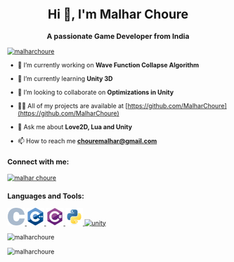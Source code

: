 <h1 align="center">Hi 👋, I'm Malhar Choure</h1>
<h3 align="center">A passionate Game Developer from India</h3>


<p align="left"> <a href="https://github.com/ryo-ma/github-profile-trophy"><img src="https://github-profile-trophy.vercel.app/?username=malharchoure" alt="malharchoure" /></a> </p>

- 🔭 I’m currently working on **Wave Function Collapse Algorithm**

- 🌱 I’m currently learning **Unity 3D**

- 👯 I’m looking to collaborate on **Optimizations in Unity**

- 👨‍💻 All of my projects are available at [https://github.com/MalharChoure](https://github.com/MalharChoure)

- 💬 Ask me about **Love2D, Lua and Unity**

- 📫 How to reach me **chouremalhar@gmail.com**

<h3 align="left">Connect with me:</h3>
<p align="left">
<a href="https://linkedin.com/in/malhar choure" target="blank"><img align="center" src="https://raw.githubusercontent.com/rahuldkjain/github-profile-readme-generator/master/src/images/icons/Social/linked-in-alt.svg" alt="malhar choure" height="30" width="40" /></a>
</p>

<h3 align="left">Languages and Tools:</h3>
<p align="left"> <a href="https://www.cprogramming.com/" target="_blank" rel="noreferrer"> <img src="https://raw.githubusercontent.com/devicons/devicon/master/icons/c/c-original.svg" alt="c" width="40" height="40"/> </a> <a href="https://www.w3schools.com/cpp/" target="_blank" rel="noreferrer"> <img src="https://raw.githubusercontent.com/devicons/devicon/master/icons/cplusplus/cplusplus-original.svg" alt="cplusplus" width="40" height="40"/> </a> <a href="https://www.w3schools.com/cs/" target="_blank" rel="noreferrer"> <img src="https://raw.githubusercontent.com/devicons/devicon/master/icons/csharp/csharp-original.svg" alt="csharp" width="40" height="40"/> </a> <a href="https://www.python.org" target="_blank" rel="noreferrer"> <img src="https://raw.githubusercontent.com/devicons/devicon/master/icons/python/python-original.svg" alt="python" width="40" height="40"/> </a> <a href="https://unity.com/" target="_blank" rel="noreferrer"> <img src="https://www.vectorlogo.zone/logos/unity3d/unity3d-icon.svg" alt="unity" width="40" height="40"/> </a> </p>

<p><img align="center" src="https://github-readme-stats.vercel.app/api/top-langs?username=malharchoure&show_icons=true&locale=en&layout=compact" alt="malharchoure" /></p>

<p><img align="center" src="https://github-readme-streak-stats.herokuapp.com/?user=malharchoure&" alt="malharchoure" /></p>
